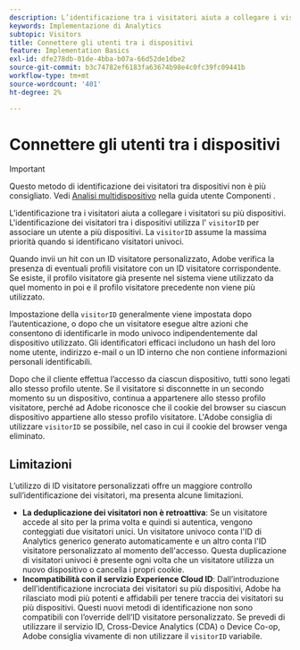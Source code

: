 ```yaml
---
description: L’identificazione tra i visitatori aiuta a collegare i visitatori su più dispositivi. L'identificazione dei visitatori tra i dispositivi utilizza la variabile ID visitatore s.visitorID per associare un utente tra i dispositivi.
keywords: Implementazione di Analytics
subtopic: Visitors
title: Connettere gli utenti tra i dispositivi
feature: Implementation Basics
exl-id: dfe278db-01de-4bba-b07a-66d52de1dbe2
source-git-commit: b3c74782ef6183fa63674b98e4c0fc39fc09441b
workflow-type: tm+mt
source-wordcount: '401'
ht-degree: 2%

---
```


# Connettere gli utenti tra i dispositivi

>[!IMPORTANT]
>
>Questo metodo di identificazione dei visitatori tra dispositivi non è più consigliato. Vedi [Analisi multidispositivo](/help/components/cda/overview.md) nella guida utente Componenti .

L’identificazione tra i visitatori aiuta a collegare i visitatori su più dispositivi. L&#39;identificazione dei visitatori tra i dispositivi utilizza l&#39; `visitorID` per associare un utente a più dispositivi. La `visitorID` assume la massima priorità quando si identificano visitatori univoci.

Quando invii un hit con un ID visitatore personalizzato, Adobe verifica la presenza di eventuali profili visitatore con un ID visitatore corrispondente. Se esiste, il profilo visitatore già presente nel sistema viene utilizzato da quel momento in poi e il profilo visitatore precedente non viene più utilizzato.

Impostazione della `visitorID` generalmente viene impostata dopo l’autenticazione, o dopo che un visitatore esegue altre azioni che consentono di identificarle in modo univoco indipendentemente dal dispositivo utilizzato. Gli identificatori efficaci includono un hash del loro nome utente, indirizzo e-mail o un ID interno che non contiene informazioni personali identificabili.

Dopo che il cliente effettua l’accesso da ciascun dispositivo, tutti sono legati allo stesso profilo utente. Se il visitatore si disconnette in un secondo momento su un dispositivo, continua a appartenere allo stesso profilo visitatore, perché ad Adobe riconosce che il cookie del browser su ciascun dispositivo appartiene allo stesso profilo visitatore. L&#39;Adobe consiglia di utilizzare `visitorID` se possibile, nel caso in cui il cookie del browser venga eliminato.

## Limitazioni 

L’utilizzo di ID visitatore personalizzati offre un maggiore controllo sull’identificazione dei visitatori, ma presenta alcune limitazioni.

* **La deduplicazione dei visitatori non è retroattiva**: Se un visitatore accede al sito per la prima volta e quindi si autentica, vengono conteggiati due visitatori unici. Un visitatore univoco conta l&#39;ID di Analytics generico generato automaticamente e un altro conta l&#39;ID visitatore personalizzato al momento dell&#39;accesso. Questa duplicazione di visitatori univoci è presente ogni volta che un visitatore utilizza un nuovo dispositivo o cancella i propri cookie.
* **Incompatibilità con il servizio Experience Cloud ID**: Dall’introduzione dell’identificazione incrociata dei visitatori su più dispositivi, Adobe ha rilasciato modi più potenti e affidabili per tenere traccia dei visitatori su più dispositivi. Questi nuovi metodi di identificazione non sono compatibili con l’override dell’ID visitatore personalizzato. Se prevedi di utilizzare il servizio ID, Cross-Device Analytics (CDA) o Device Co-op, Adobe consiglia vivamente di non utilizzare il `visitorID` variabile.
